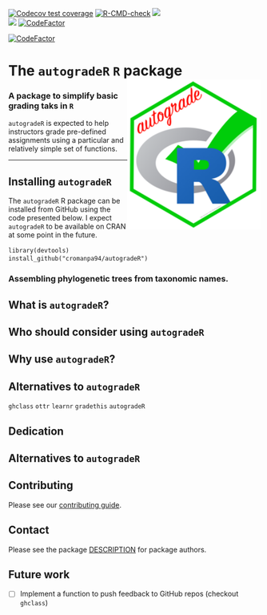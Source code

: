  <!-- badges: start -->
  [![Codecov test coverage](https://codecov.io/gh/cromanpa94/autogradeR/branch/main/graph/badge.svg)](https://codecov.io/gh/cromanpa94/autogradeR?branch=main)
  [![R-CMD-check](https://github.com/cromanpa94/autogradeR/workflows/R-CMD-check/badge.svg)](https://github.com/cromanpa94/autogradeR/actions)
  [![](https://img.shields.io/badge/lifecycle-maturing-blue.svg)](https://lifecycle.r-lib.org/articles/stages.html#maturing)  
  [![](https://img.shields.io/github/languages/code-size/cromanpa94/autogradeR.svg)](https://github.com/cromanpa94/autogradeR)
  [![CodeFactor](https://www.codefactor.io/repository/github/cromanpa94/autogradeR/badge)](https://www.codefactor.io/repository/github/cromanpa94/autogradeR)  <!-- badges: end -->

[![CodeFactor](https://www.codefactor.io/repository/github/cromanpa94/autogradeR/badge)](https://www.codefactor.io/repository/github/cromanpa94/autogradeR)

# The `autogradeR` `R` package <a href='https://cromanpa94.github.io/autogradeR'><img src='man/figures/logo.png' align="right" height="300" /></a>

### A package to simplify basic grading taks in `R`

`autogradeR` is expected to help instructors grade pre-defined assignments using a particular and relatively simple set of functions.

-------------

## Installing `autogradeR`

The `autogradeR` R package can be installed from GitHub using the code presented below. I expect `autogradeR` to be available on CRAN at some point in the future.

```
library(devtools)
install_github("cromanpa94/autogradeR")
```

### Assembling phylogenetic trees from taxonomic names.

## What is `autogradeR`?

## Who should consider using `autogradeR`

## Why use `autogradeR`?

## Alternatives to `autogradeR`

`ghclass`
`ottr`
`learnr`
`gradethis`
`autogradeR`


## Dedication


## Alternatives to `autogradeR`

## Contributing

Please see our [contributing guide](CONTRIBUTING).

## Contact

Please see the package [DESCRIPTION](DESCRIPTION) for package authors.

## Future work

- [ ] Implement a function to push feedback to GitHub repos (checkout `ghclass`)
